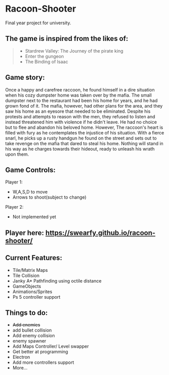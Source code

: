 # Racoon-Shooter

Final year project for university.

## The game is inspired from the likes of:

> - Stardrew Valley: The Journey of the pirate king
> - Enter the gungeon
> - The Binding of Isaac

## Game story:

Once a happy and carefree raccoon, he found himself in a dire situation when his cozy dumpster home was taken over by the mafia. The small dumpster next to the restaurant had been his home for years, and he had grown fond of it. The mafia, however, had other plans for the area, and they saw his home as an eyesore that needed to be eliminated. Despite his protests and attempts to reason with the men, they refused to listen and instead threatened him with violence if he didn't leave. He had no choice but to flee and abandon his beloved home. However, The raccoon's heart is filled with fury as he contemplates the injustice of his situation. With a fierce snarl, he picks up a rusty handgun he found on the street and sets out to take revenge on the mafia that dared to steal his home. Nothing will stand in his way as he charges towards their hideout, ready to unleash his wrath upon them.

## Game Controls:

Player 1:

- W,A,S,D to move
- Arrows to shoot(subject to change)

Player 2:

- Not implemented yet

## Player here: https://swearfy.github.io/racoon-shooter/

## Current Features:

- Tile/Matrix Maps
- Tile Collision
- Janky A\* Pathfinding using octile distance
- GameObjects
- Animations/Sprites
- Ps 5 controller support

## Things to do:

- <s>Add enemies</s>
- add bullet collision
- Add enemy collision
- enemy spawner
- Add Maps Controller/ Level swapper
- Get better at programming
- Electron
- Add more controllers support
- More...
